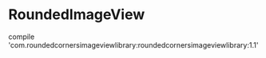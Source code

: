 # RoundedImageView



compile 'com.roundedcornersimageviewlibrary:roundedcornersimageviewlibrary:1.1'

